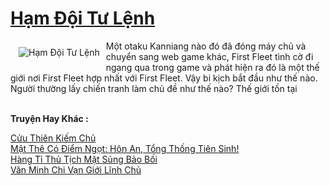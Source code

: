 <a href="https://truyenwiki.net/ham-doi-tu-lenh.36325/" title="Hạm Đội Tư Lệnh"><h1>Hạm Đội Tư Lệnh</h1></a><div style="display:table"><img align="right" style="float: left; padding: 10px;" src="https://truyenwiki.net/a/img/str/src/36325.jpg" alt="Hạm Đội Tư Lệnh">Một otaku Kanniang nào đó đã đóng máy chủ và chuyển sang web game khác, First Fleet tình cờ đi ngang qua trong game và phát hiện ra đó là một thế giới nơi First Fleet hợp nhất với First Fleet. Vậy bi kịch bắt đầu như thế nào. Người thường lấy chiến tranh làm chủ đề như thế nào? Thế giới tồn tại</div><p><br><b>Truyện Hay Khác :</b></p><a href="https://truyenwiki.net/cuu-thien-kiem-chu.36424/" alt="Cửu Thiên Kiếm Chủ">Cửu Thiên Kiếm Chủ</a><br/><a href="https://github.com/nownovels/topcv/tree/master/truyenhay/36958" alt="Mật Thê Có Điểm Ngọt: Hôn An, Tổng Thống Tiên Sinh!">Mật Thê Có Điểm Ngọt: Hôn An, Tổng Thống Tiên Sinh!</a><br/><a href="https://sangtacviet.wordpress.com/2020/10/22/hang-ti-thu-tich-mat-sung-bao-boi/" alt="Hàng Tỉ Thủ Tịch Mật Sủng Bảo Bối">Hàng Tỉ Thủ Tịch Mật Sủng Bảo Bối</a><br/><a href="https://github.com/nownovels/topcv/tree/master/truyenhay/35073" alt="Văn Minh Chi Vạn Giới Lĩnh Chủ">Văn Minh Chi Vạn Giới Lĩnh Chủ</a><br/>